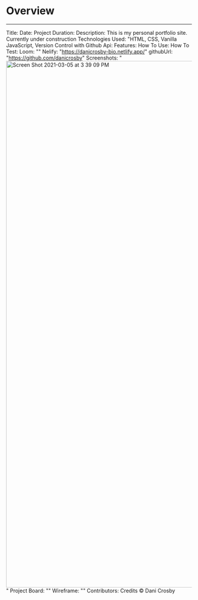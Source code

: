 # Overview
_________________________________________

Title: 
Date:
Project Duration: 
Description: This is my personal portfolio site. Currently under construction
Technologies Used: "HTML, CSS, Vanilla JavaScript, Version Control with Github
Api:
Features:
How To Use: 
How To Test:
Loom: ""
Nelify: "https://danicrosby-bio.netlify.app/"
githubUrl: "https://github.com/danicrosby"
Screenshots: "<img width="1428" alt="Screen Shot 2021-03-05 at 3 39 09 PM" src="https://user-images.githubusercontent.com/68397076/110176470-ef7fe680-7dc8-11eb-9bbb-c87c87152aab.png">"
Project Board: ""
Wireframe: ""
Contributors:
Credits
© Dani Crosby

